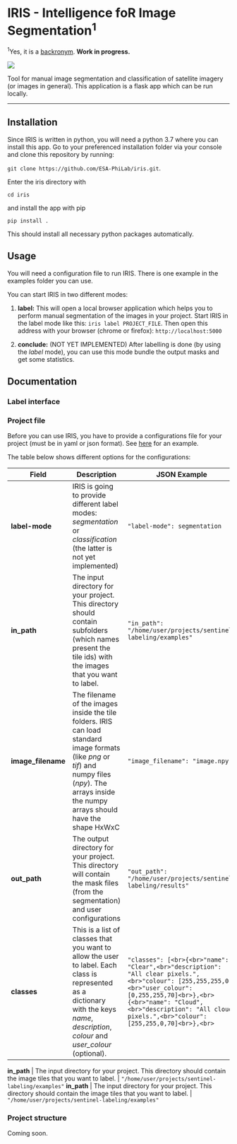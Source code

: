 # IRIS - Intelligence foR Image Segmentation<sup>1</sup>
<sup>1</sup>Yes, it is a <a href="https://en.wikipedia.org/wiki/Backronym">backronym</a>.
**Work in progress.**

<img src="preview/1.png" />

Tool for manual image segmentation and classification of satellite imagery (or images in general).
This application is a flask app which can be run locally. 

<hr />

## Installation
Since IRIS is written in python, you will need a python 3.7 where you can install this app.
Go to your preferenced installation folder via your console and clone this repository by running:

`git clone https://github.com/ESA-PhiLab/iris.git`.

Enter the iris directory with

`cd iris`

and install the app with pip

`pip install .`

This should install all necessary python packages automatically.

## Usage
You will need a configuration file to run IRIS. There is one example in the examples folder you can use. 

You can start IRIS in two different modes:
1) **label:** This will open a local browser application which helps you to perform manual segmentation of the images in your project. Start IRIS in the label mode like this: `iris label PROJECT_FILE`. Then open this address with your browser (chrome or firefox): `http://localhost:5000`

2) **conclude:** (NOT YET IMPLEMENTED) After labelling is done (by using the *label* mode), you can use this mode bundle the output masks and get some statistics.

## Documentation

### Label interface

### Project file
Before you can use IRIS, you have to provide a configurations file for your project (must be in yaml or json format). See [here](examples/example-config.json) for an example.

The table below shows different options for the configurations:

Field | Description | JSON Example
--- | --- | ---
**label-mode** | IRIS is going to provide different label modes: *segmentation* or *classification* (the latter is not yet implemented) | `"label-mode": segmentation`
**in_path** | The input directory for your project. This directory should contain subfolders (which names present the tile ids) with the images that you want to label. | `"in_path": "/home/user/projects/sentinel-labeling/examples"`
**image_filename** | The filename of the images inside the tile folders. IRIS can load standard image formats (like *png* or *tif*) and numpy files (*npy*). The arrays inside the numpy arrays should have the shape HxWxC | `"image_filename": "image.npy"` 
**out_path** | The output directory for your project. This directory will contain the mask files (from the segmentation) and user configurations | `"out_path": "/home/user/projects/sentinel-labeling/results"` 
**classes** | This is a list of classes that you want to allow the user to label. Each class is represented as a dictionary with the keys *name*, *description*, *colour* and *user_colour* (optional). | ```"classes": [<br>{<br>"name": "Clear",<br>"description": "All clear pixels.",<br>"colour": [255,255,255,0],<br>"user_colour": [0,255,255,70]<br>},<br>{<br>"name": "Cloud",<br>"description": "All cloudy pixels.",<br>"colour": [255,255,0,70]<br>},<br>```

**in_path** | The input directory for your project. This directory should contain the image tiles that you want to label. | `"/home/user/projects/sentinel-labeling/examples"` 
**in_path** | The input directory for your project. This directory should contain the image tiles that you want to label. | `"/home/user/projects/sentinel-labeling/examples"` 

### Project structure


Coming soon.
